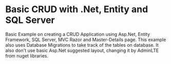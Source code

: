 # Basic CRUD with .Net, Entity and SQL Server
Basic Example on creating a CRUD Application using Asp.Net, Entity Framework, SQL Server, MVC Razor and Master-Details page.
This example also uses Database Migrations to take track of the tables on database. It also don't use basic Asp.Net suggested layout, changing it by AdminLTE from nuget libraries.
